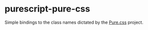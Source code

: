 # purescript-pure-css

Simple bindings to the class names dictated by the [Pure.css](https://purecss.io) project.
